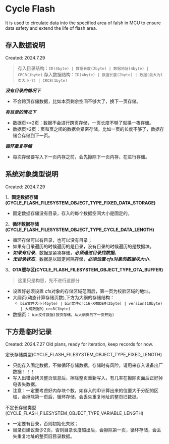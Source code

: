 Cycle Flash
==================================

It is used to circulate data into the specified area of falsh in MCU to ensure data safety and extend the life of flash area.

存入数据说明
----------------------------------

Created: 2024.7.29

> 存入目录结构：`ID(4byte) | 数据长度(2byte) | 数据地址(4byte) | CRC8(1byte)`
> 存入数据结构：`ID(4byte) | 数据长度(2byte) | 数据(最大为1页大小-7) | CRC8(1byte)`

***没有目录的情况下***

- 不会跨页存储数据，比如本页剩余空间不够大了，换下一页存储。

***有目录的情况下***

- 数据页<=2页：数据不会进行跨页存储，一页长度不够了就换一夜存储。
- 数据页>2页：页和页之间的数据会紧密存储，比如一页的长度不够了，数据存储会存储到下一页。

***循环重复存储***

- 每次存储要写入下一页内存之前，会先擦除下一页内存，在进行存储。

系统对象类型说明
--------------------------------

Created: 2024.7.29

1、**固定数据存储(CYCLE_FLASH_FILESYSTEM_OBJECT_TYPE_FIXED_DATA_STORAGE)**  

- 固定数据存储没有目录，存入的每个数据空间大小是固定的。

2、**循环数据存储(CYCLE_FLASH_FILESYSTEM_OBJECT_TYPE_CYCLE_DATA_LENGTH)**  

- 循环存储可以有目录，也可以没有目录；
- 如果有目录遍历的时候遍历的是目录，没有目录的时候遍历的是数据块。
- ***如果有目录***，数据是紧凑存储，***必须通过目录找数据***。
- ***无目录状态***，数据是以固定间隔存储，***必须设置 cfs对象的数据块大小***。

3、**OTA缓存区(CYCLE_FLASH_FILESYSTEM_OBJECT_TYPE_OTA_BUFFER)**

> 这里只是构思，先不进行这部分

- 设置好必须设置 cfs对象的存储区域范围后，第一页为校验区域的地址。
- 大纲页(动态计算存储页数),下方为大纲的存储结构：
  - `bin文件大小(4byte) | bin文件crc16-XMODEM(2byte) | version(10byte) | 大纲数据的_crc8(1byte)`
- 数据页： `bin文件数据(按页存储，从大纲页的下一页开始)`

下方是临时记录
--------------------------------

Created: 2024.7.27
Old plans, ready for iteration, keep records for now.

定长存储类型(CYCLE_FLASH_FILESYSTEM_OBJECT_TYPE_FIXED_LENGTH)

- 只能存入固定数据，不做循环存储数据，存储时有风险，请用来存入设备出厂数据！！！
- 写入出错会拷贝整页信息后，擦除整页重新写入，有几率在擦除页面后正好掉电丢失数据。
- 注意：一定要考虑好内存块个数，如存入的ID计算出来的位置大于分配的区域，会擦除第一页后，循环存储，会丢失重复地址的整页旧数据。
  
不定长存储类型(CYCLE_FLASH_FILESYSTEM_OBJECT_TYPE_VARIABLE_LENGTH)

- 一定要有目录，否则初始化失败；
- 目录页建议至少2页，否则目录长度超出后，会擦除第一页，循环存储，会丢失重复地址的整页旧目录数据。
